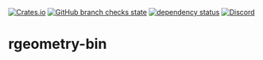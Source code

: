 [![Crates.io](https://img.shields.io/crates/v/rgeometry-bin?color=4d76ae)](https://crates.io/crates/rgeometry-bin)
[![GitHub branch checks state](https://img.shields.io/github/checks-status/rgeometry/rgeometry-bin/main?label=tests&logo=github)](https://github.com/rgeometry/rgeometry-bin/actions/workflows/ci.yml)
[![dependency status](https://deps.rs/repo/github/rgeometry/rgeometry-bin/status.svg)](https://deps.rs/repo/github/rgeometry/rgeometry-bin)
[![Discord](https://img.shields.io/discord/731822102935502908)](https://discord.gg/vZZmxwWjeZ)

# rgeometry-bin



